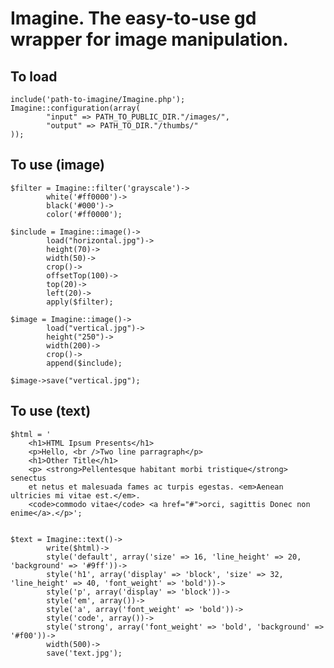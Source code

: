 Imagine. The easy-to-use gd wrapper for image manipulation.
===

To load
---
    include('path-to-imagine/Imagine.php');
    Imagine::configuration(array(
            "input" => PATH_TO_PUBLIC_DIR."/images/",
            "output" => PATH_TO_DIR."/thumbs/"
    ));

To use (image)
---
    $filter = Imagine::filter('grayscale')->
            white('#ff0000')->
            black('#000')->
            color('#ff0000');

    $include = Imagine::image()->
            load("horizontal.jpg")->
            height(70)->
            width(50)->
            crop()->
            offsetTop(100)->
            top(20)->
            left(20)->
            apply($filter);

    $image = Imagine::image()->
            load("vertical.jpg")->
            height("250")->
            width(200)->
            crop()->
            append($include);

    $image->save("vertical.jpg");

To use (text)
---
    $html = '
        <h1>HTML Ipsum Presents</h1>
        <p>Hello, <br />Two line parragraph</p>
        <h1>Other Title</h1>
        <p> <strong>Pellentesque habitant morbi tristique</strong> senectus
        et netus et malesuada fames ac turpis egestas. <em>Aenean ultricies mi vitae est.</em>.
        <code>commodo vitae</code> <a href="#">orci, sagittis Donec non enime</a>.</p>';


    $text = Imagine::text()->
            write($html)->
            style('default', array('size' => 16, 'line_height' => 20, 'background' => '#9ff'))->
            style('h1', array('display' => 'block', 'size' => 32, 'line_height' => 40, 'font_weight' => 'bold'))->
            style('p', array('display' => 'block'))->
            style('em', array())->
            style('a', array('font_weight' => 'bold'))->
            style('code', array())->
            style('strong', array('font_weight' => 'bold', 'background' => '#f00'))->
            width(500)->
            save('text.jpg');
